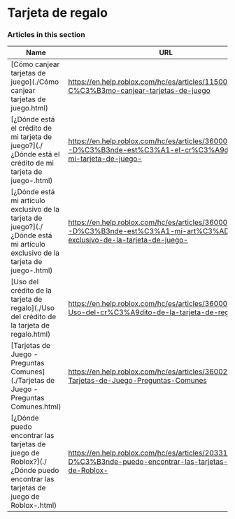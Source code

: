 # Tarjeta de regalo  
### Articles in this section
Name|URL
-|-
[Cómo canjear tarjetas de juego](./Cómo canjear tarjetas de juego.html) |https://en.help.roblox.com/hc/es/articles/115005566223-C%C3%B3mo-canjear-tarjetas-de-juego
[¿Dónde está el crédito de mi tarjeta de juego?](./¿Dónde está el crédito de mi tarjeta de juego-.html) |https://en.help.roblox.com/hc/es/articles/360000291806--D%C3%B3nde-est%C3%A1-el-cr%C3%A9dito-de-mi-tarjeta-de-juego-
[¿Dónde está mi artículo exclusivo de la tarjeta de juego?](./¿Dónde está mi artículo exclusivo de la tarjeta de juego-.html) |https://en.help.roblox.com/hc/es/articles/360000230863--D%C3%B3nde-est%C3%A1-mi-art%C3%ADculo-exclusivo-de-la-tarjeta-de-juego-
[Uso del crédito de la tarjeta de regalo](./Uso del crédito de la tarjeta de regalo.html) |https://en.help.roblox.com/hc/es/articles/360000291786-Uso-del-cr%C3%A9dito-de-la-tarjeta-de-regalo
[Tarjetas de Juego - Preguntas Comunes](./Tarjetas de Juego - Preguntas Comunes.html) |https://en.help.roblox.com/hc/es/articles/360029697131-Tarjetas-de-Juego-Preguntas-Comunes
[¿Dónde puedo encontrar las tarjetas de juego de Roblox?](./¿Dónde puedo encontrar las tarjetas de juego de Roblox-.html) |https://en.help.roblox.com/hc/es/articles/203312720--D%C3%B3nde-puedo-encontrar-las-tarjetas-de-juego-de-Roblox-